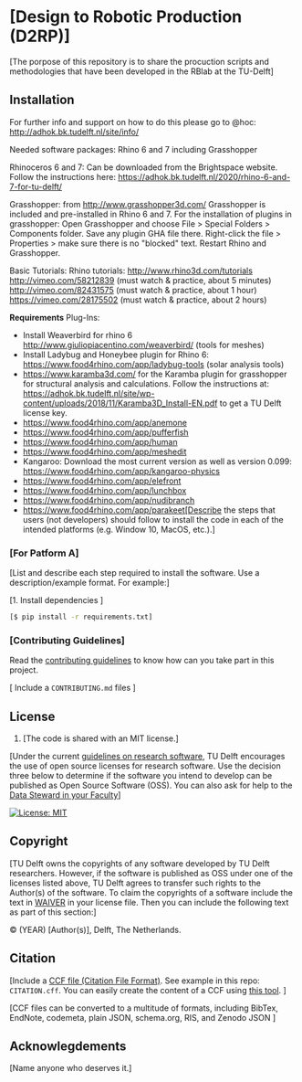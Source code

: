 # [Design to Robotic Production (D2RP)]

[The porpose of this repository is to share the procuction scripts and methodologies that have been developed in the RBlab at the TU-Delft]

## Installation

For further info and support on how to do this please go to @hoc: http://adhok.bk.tudelft.nl/site/info/

Needed software packages: Rhino 6 and 7 including Grasshopper

Rhinoceros 6 and 7: Can be downloaded from the Brightspace website. Follow the instructions here:
https://adhok.bk.tudelft.nl/2020/rhino-6-and-7-for-tu-delft/

Grasshopper: from http://www.grasshopper3d.com/
Grasshopper is included and pre-installed in Rhino 6 and 7. For the installation of plugins in grasshopper: Open Grasshopper and choose File > Special Folders > Components folder. Save any plugin GHA file there. Right-click the file > Properties > make sure there is no "blocked" text. Restart Rhino and Grasshopper.

Basic Tutorials:
Rhino tutorials: http://www.rhino3d.com/tutorials
http://vimeo.com/58212839 (must watch & practice, about 5 minutes)
http://vimeo.com/82431575 (must watch & practice, about 1 hour)
https://vimeo.com/28175502 (must watch & practice, about 2 hours)

**Requirements** 
Plug-Ins:
- Install Weaverbird for rhino 6 http://www.giuliopiacentino.com/weaverbird/ (tools for meshes)
- Install Ladybug and Honeybee plugin for Rhino 6: https://www.food4rhino.com/app/ladybug-tools (solar analysis tools)
- https://www.karamba3d.com/ for the Karamba plugin for grasshopper for structural analysis and calculations. Follow the instructions at: https://adhok.bk.tudelft.nl/site/wp-content/uploads/2018/11/Karamba3D_Install-EN.pdf to get a TU Delft license key.
- https://www.food4rhino.com/app/anemone
- https://www.food4rhino.com/app/pufferfish
- https://www.food4rhino.com/app/human
- https://www.food4rhino.com/app/meshedit
- Kangaroo: Download the most current version as well as version 0.099: https://www.food4rhino.com/app/kangaroo-physics
- https://www.food4rhino.com/app/elefront
- https://www.food4rhino.com/app/lunchbox
- https://www.food4rhino.com/app/nudibranch
- https://www.food4rhino.com/app/parakeet[Describe the steps  that users (not developers) should follow to install the code in each of the intended platforms (e.g. Window 10, MacOS, etc.).]

### [For Patform A]

[List and describe each step required to install the software. Use a description/example format. For example:]

[1. Install dependencies ]

```bash
[$ pip install -r requirements.txt]
```

### [Contributing Guidelines]

Read the [contributing guidelines](CONTRIBUTING.md) to know how can you take part in this project. 

[ Include a `CONTRIBUTING.md` files ]

## License

1. [The code is shared with an MIT license.]

[Under the current [guidelines on research software](https://d2k0ddhflgrk1i.cloudfront.net/TUDelft/Over_TU_Delft/Strategie/TU%20Delft%20Research%20Software%20Guidelines.pdf), TU Delft encourages the use of open source licenses for research software. Use the decision three below to determine if the software you intend to develop can be published as Open Source Software (OSS). You can also ask for help to the [Data Steward in your Faculty](https://www.tudelft.nl/library/research-data-management/r/support/data-stewardship/contact)]

[![License: MIT](https://img.shields.io/badge/License-MIT-yellow.svg)](https://opensource.org/licenses/MIT)

## Copyright

[TU Delft owns the copyrights of any software developed by TU Delft researchers. However, if the software is published as OSS under one of the licenses listed above, TU Delft agrees to transfer such rights to the Author(s) of the software. To claim the copyrights of a software include the text in [WAIVER](./WAIVER) in your license file. Then you can include the following text as part of this section:]

&copy; (YEAR) [Author(s)], Delft, The Netherlands. 

## Citation

[Include a [CCF file (Citation File Format)](https://citation-file-format.github.io/). See example in this repo: `CITATION.cff`. You can easily create the content of a CCF using [this tool](https://citation-file-format.github.io/cff-initializer-javascript/). ]

[CCF files can be converted to a multitude of formats, including BibTex,  EndNote, codemeta, plain JSON, schema.org, RIS, and Zenodo JSON ]

## Acknowlegdements

[Name anyone who deserves it.]
